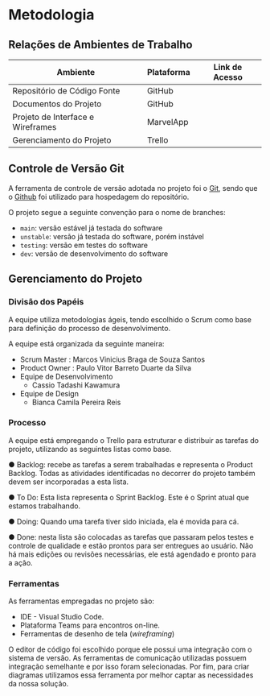
# Metodologia

## Relações de Ambientes de Trabalho

| Ambiente | Plataforma | Link de Acesso |
|----------|----------|----------|
| Repositório de Código Fonte | GitHub |  |
| Documentos do Projeto | GitHub |  |
| Projeto de Interface e Wireframes | MarvelApp |  |
| Gerenciamento do Projeto | Trello |  |

## Controle de Versão Git

A ferramenta de controle de versão adotada no projeto foi o
[Git](https://git-scm.com/), sendo que o [Github](https://github.com)
foi utilizado para hospedagem do repositório.

O projeto segue a seguinte convenção para o nome de branches:

- `main`: versão estável já testada do software
- `unstable`: versão já testada do software, porém instável
- `testing`: versão em testes do software
- `dev`: versão de desenvolvimento do software

## Gerenciamento do Projeto

### Divisão dos Papéis

A equipe utiliza metodologias ágeis, tendo escolhido o Scrum como base para definição do processo de desenvolvimento.

A equipe está organizada da seguinte maneira:
- Scrum Master : Marcos Vinicius Braga de Souza Santos
- Product Owner : Paulo Vitor Barreto Duarte da Silva
- Equipe de Desenvolvimento
    * Cassio Tadashi Kawamura
- Equipe de Design
    * Bianca Camila Pereira Reis

### Processo

A equipe está empregando o Trello para estruturar e distribuir as tarefas do projeto, utilizando as seguintes listas como base.

●	Backlog: recebe as tarefas a serem trabalhadas e representa o Product Backlog. Todas as atividades identificadas no decorrer do projeto também devem ser incorporadas a esta lista.

●	To Do: Esta lista representa o Sprint Backlog. Este é o Sprint atual que estamos trabalhando.

●	Doing: Quando uma tarefa tiver sido iniciada, ela é movida para cá.

●	Done: nesta lista são colocadas as tarefas que passaram pelos testes e controle de qualidade e estão prontos para ser entregues ao usuário. Não há mais edições ou revisões necessárias, ele está agendado e pronto para a ação.

### Ferramentas

As ferramentas empregadas no projeto são:

- IDE - Visual Studio Code.
- Plataforma Teams para encontros on-line.
- Ferramentas de desenho de tela (_wireframing_)

O editor de código foi escolhido porque ele possui uma integração com o
sistema de versão. As ferramentas de comunicação utilizadas possuem
integração semelhante e por isso foram selecionadas. Por fim, para criar
diagramas utilizamos essa ferramenta por melhor captar as
necessidades da nossa solução.
